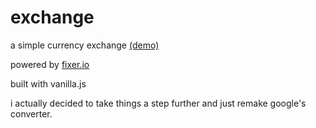 # exchange

a simple currency exchange [(demo)](http://woat.github.io/daily/exchange/index.html)

powered by [fixer.io](http://api.fixer.io/)

built with vanilla.js

i actually decided to take things a step further and just remake google's converter.
